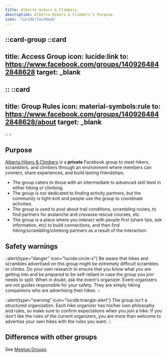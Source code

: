 ```yaml
---
title: Alberta Hikers & Climbers
description: Alberta Hikers & Climbers's Purpose
icon: 'lucide:facebook'
---
```


::card-group
  ::card
  ---
  title: Access Group
  icon: lucide:link
  to: https://www.facebook.com/groups/1409264842848628
  target: _blank
  ---
  ::
  ::card
  ---
  title: Group Rules
  icon: material-symbols:rule
  to: https://www.facebook.com/groups/1409264842848628/about
  target: _blank
  ---
  ::
::

## Purpose

[Alberta Hikers & Climbers](https://www.facebook.com/groups/1409264842848628) is a **private** Facebook group to meet hikers, scramblers, and climbers through an environment 
where members can connect, share experiences, and build lasting friendships. 

- The group caters to those with an intermediate to advanced skill level in either hiking or climbing. 
- The group is not dedicated to finding activity partners, but the community is tight-knit and people use the group to coordinate activities.
- The group is used to post about trail conditions, scrambling routes, to find partners for avalanche and crevasse rescue courses, etc.
- The group is a place where you interact with people first (share tips, ask information, etc) to build connections, and then find hiking/scrambling/climbing partners as a result of the interaction.
  
## Safety warnings

::alert{type="danger" icon="lucide:circle-x"}
  Be aware that hikes and scrambles advertised on this group might be extremely difficult scrambles or climbs. Do your own research to ensure that you know what you are getting into and be prepared to be self-reliant in case the group you join needs to split. When in doubt, ask the event's organizer. Event organizers are not guides responsible for your safety. They are simply hiking companions who are advertising their hikes.
::

::alert{type="warning" icon="lucide:triangle-alert"}
The group isn't a structured organization. Each hike organizer has his/her own philosophy and rules, so make sure to confirm expectations when you join a hike. If you don't like the rules of the current organizers, you are more than welcome to advertise your own hikes with the rules you want.
::

## Difference with other groups

See [Meetup Groups](/hiking-groups/by-category/meetups)